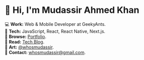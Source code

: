 # 👋 Hi, I'm Mudassir Ahmed Khan

💻 **Work:** Web & Mobile Developer at GeekyAnts.  
🚀 **Tech:** JavaScript, React, React Native, Next.js.  
💼 **Browse:** [Portfolio](https://whosmudassir.vercel.app/).  
📝 **Read:** [Tech Blog](https://whosmudassir.hashnode.dev/).  
🎨 **Art:** [@whosmudassir](https://www.instagram.com/whosmudassir/).  
📧 **Contact:** whosmudassir@gmail.com.
